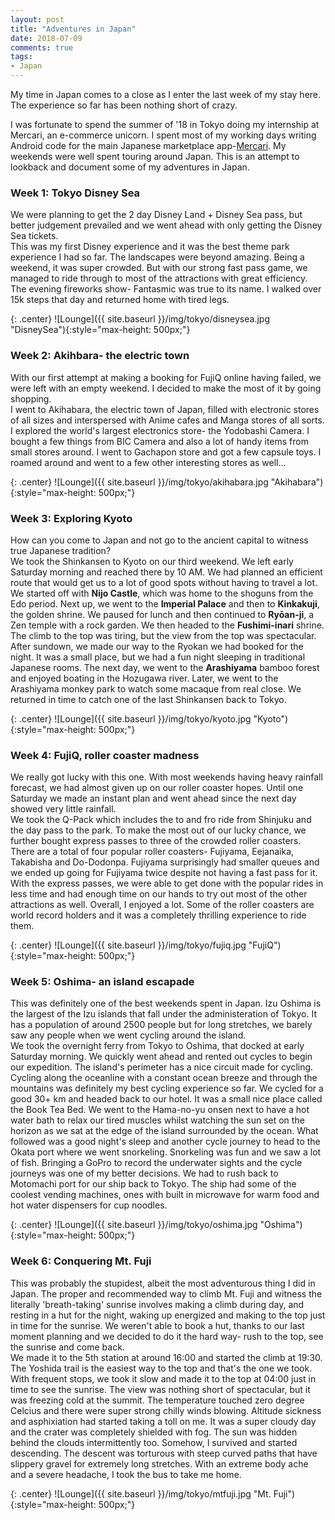 ```yaml
---
layout: post
title: "Adventures in Japan"
date: 2018-07-09
comments: true
tags:
- Japan
---
```

My time in Japan comes to a close as I enter the last week of my stay here. The experience so far has been nothing short of crazy.

I was fortunate to spend the summer of '18 in Tokyo doing my internship at Mercari, an e-commerce unicorn. I spent most of my working days writing Android code for the main Japanese marketplace app-[Mercari](https://play.google.com/store/apps/details?id=com.kouzoh.mercari). My weekends were well spent touring around Japan. This is an attempt to lookback and document some of my adventures in Japan.

### Week 1: Tokyo Disney Sea
We were planning to get the 2 day Disney Land + Disney Sea pass, but better judgement prevailed and we went ahead with only getting the Disney Sea tickets.  
This was my first Disney experience and it was the best theme park experience I had so far. The landscapes were beyond amazing. Being a weekend, it was super crowded. But with our strong fast pass game, we managed to ride through to most of the attractions with great efficiency. The evening fireworks show- Fantasmic was true to its name. I walked over 15k steps that day and returned home with tired legs.

{: .center}
![Lounge]({{ site.baseurl }}/img/tokyo/disneysea.jpg "DisneySea"){:style="max-height: 500px;"}

### Week 2: Akihbara- the electric town
With our first attempt at making a booking for FujiQ online having failed, we were left with an empty weekend. I decided to make the most of it by going shopping.  
I went to Akihabara, the electric town of Japan, filled with electronic stores of all sizes and interspersed with Anime cafes and Manga stores of all sorts. I explored the world's largest electronics store- the Yodobashi Camera. I bought a few things from BIC Camera and also a lot of handy items from small stores around. I went to Gachapon store and got a few capsule toys. I roamed around and went to a few other interesting stores as well...

{: .center}
![Lounge]({{ site.baseurl }}/img/tokyo/akihabara.jpg "Akihabara"){:style="max-height: 500px;"}

### Week 3: Exploring Kyoto
How can you come to Japan and not go to the ancient capital to witness true Japanese tradition?  
We took the Shinkansen to Kyoto on our third weekend. We left early Saturday morning and reached there by 10 AM. We had planned an efficient route that would get us to a lot of good spots without having to travel a lot. We started off with **Nijo Castle**, which was home to the shoguns from the Edo period. Next up, we went to the **Imperial Palace** and then to **Kinkakuji**, the golden shrine. We paused for lunch and then continued to **Ryōan-ji**, a Zen temple with a rock garden. We then headed to the **Fushimi-inari** shrine. The climb to the top was tiring, but the view from the top was spectacular. After sundown, we made our way to the Ryokan we had booked for the night. It was a small place, but we had a fun night sleeping in traditional Japanese rooms. The next day, we went to the **Arashiyama** bamboo forest and enjoyed boating in the Hozugawa river. Later, we went to the Arashiyama monkey park to watch some macaque from real close. We returned in time to catch one of the last Shinkansen back to Tokyo.

{: .center}
![Lounge]({{ site.baseurl }}/img/tokyo/kyoto.jpg "Kyoto"){:style="max-height: 500px;"}

### Week 4: FujiQ, roller coaster madness
We really got lucky with this one. With most weekends having heavy rainfall forecast, we had almost given up on our roller coaster hopes. Until one Saturday we made an instant plan and went ahead since the next day showed very little rainfall.  
We took the Q-Pack which includes the to and fro ride from Shinjuku and the day pass to the park. To make the most out of our lucky chance, we further bought express passes to three of the crowded roller coasters. There are a total of four popular roller coasters- Fujiyama, Eejanaika, Takabisha and Do-Dodonpa. Fujiyama surprisingly had smaller queues and we ended up going for Fujiyama twice despite not having a fast pass for it. With the express passes, we were able to get done with the popular rides in less time and had enough time on our hands to try out most of the other attractions as well. Overall, I enjoyed a lot. Some of the roller coasters are world record holders and it was a completely thrilling experience to ride them.

{: .center}
![Lounge]({{ site.baseurl }}/img/tokyo/fujiq.jpg "FujiQ"){:style="max-height: 500px;"}

### Week 5: Oshima- an island escapade
This was definitely one of the best weekends spent in Japan. Izu Oshima is the largest of the Izu islands that fall under the administeration of Tokyo. It has a population of around 2500 people but for long stretches, we barely saw any people when we went cycling around the island.  
We took the overnight ferry from Tokyo to Oshima, that docked at early Saturday morning. We quickly went ahead and rented out cycles to begin our expedition. The island's perimeter has a nice circuit made for cycling. Cycling along the oceanline with a constant ocean breeze and through the mountains was definitely my best cycling experience so far. We cycled for a good 30+ km and headed back to our hotel. It was a small nice place called the Book Tea Bed. We went to the Hama-no-yu onsen next to have a hot water bath to relax our tired muscles whilst watching the sun set on the horizon as we sat at the edge of the island surrounded by the ocean. What followed was a good night's sleep and another cycle journey to head to the Okata port where we went snorkeling. Snorkeling was fun and we saw a lot of fish. Bringing a GoPro to record the underwater sights and the cycle journeys was one of my better decisions. We had to rush back to Motomachi port for our ship back to Tokyo. The ship had some of the coolest vending machines, ones with built in microwave for warm food and hot water dispensers for cup noodles.

{: .center}
![Lounge]({{ site.baseurl }}/img/tokyo/oshima.jpg "Oshima"){:style="max-height: 500px;"}

### Week 6: Conquering Mt. Fuji
This was probably the stupidest, albeit the most adventurous thing I did in Japan. The proper and recommended way to climb Mt. Fuji and witness the literally 'breath-taking' sunrise involves making a climb during day, and resting in a hut for the night, waking up energized and making to the top just in time for the sunrise. We weren't able to book a hut, thanks to our last moment planning and we decided to do it the hard way- rush to the top, see the sunrise and come back.  
We made it to the 5th station at around 16:00 and started the climb at 19:30. The Yoshida trail is the easiest way to the top and that's the one we took. With frequent stops, we took it slow and made it to the top at 04:00 just in time to see the sunrise. The view was nothing short of spectacular, but it was freezing cold at the summit. The temperature touched zero degree Celcius and there were super strong chilly winds blowing. Altitude sickness and asphixiation had started taking a toll on me. It was a super cloudy day and the crater was completely shielded with fog. The sun was hidden behind the clouds intermittently too. Somehow, I survived and started descending. The descent was torturous with steep curved paths that have slippery gravel for extremely long stretches. With an extreme body ache and a severe headache, I took the bus to take me home.

{: .center}
![Lounge]({{ site.baseurl }}/img/tokyo/mtfuji.jpg "Mt. Fuji"){:style="max-height: 500px;"}

